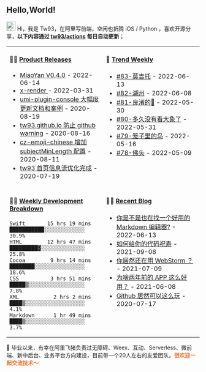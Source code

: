 ## Hello,World!

<img src='https://qpluspicture.oss-cn-beijing.aliyuncs.com/6LjjQA/Hi.gif' alt='Hi' width="24"/> Hi，我是 Tw93，在阿里写前端，空闲也折腾 iOS / Python ，喜欢开源分享，**以下内容通过 <a href="https://github.com/tw93/tw93/actions" target="_blank">tw93/actions</a> 每日自动更新**；

<table width="960px">
<tr>
<td valign="top" width="50%">

#### 🏋️‍♀️ <a href="https://github.com/tw93/tw93/blob/main/releases.md" target="_blank">Product Releases</a>

<!-- recent_releases starts -->
* <a href='https://github.com/tw93/MiaoYan/releases/tag/V0.4.0' target='_blank'>MiaoYan V0.4.0</a> - 2022-06-14
* <a href='https://github.com/alibaba/x-render/releases/tag/v1.9.9' target='_blank'>x-render </a> - 2022-03-31
* <a href='https://github.com/tw93/umi-plugin-console/releases/tag/v0.2.2' target='_blank'>umi-plugin-console 大幅度更新文档和案例</a> - 2020-08-19
* <a href='https://github.com/tw93/tw93.github.io/releases/tag/v0.2.0' target='_blank'>tw93.github.io 防止 github warning</a> - 2020-08-16
* <a href='https://github.com/tw93/cz-emoji-chinese/releases/tag/v0.3.1' target='_blank'>cz-emoji-chinese 增加 subjectMinLength 配置</a> - 2020-08-11
* <a href='https://github.com/tw93/tw93/releases/tag/V1.0' target='_blank'>tw93 首页信息流优化完成</a> - 2020-07-19
<!-- recent_releases ends -->

</td>
<td valign="top" width="50%">

#### 🎉 <a href="https://github.com/tw93/weekly" target="_blank">Trend Weekly</a>

<!-- weekly starts -->

* [#83-莫吉托](https://github.com/tw93/weekly/tree/main/md/%2383-%E8%8E%AB%E5%90%89%E6%89%98.md) - 2022-06-13
* [#82-湖州](https://github.com/tw93/weekly/tree/main/md/%2382-%E6%B9%96%E5%B7%9E.md) - 2022-06-08
* [#81-良渚的🦌](https://github.com/tw93/weekly/tree/main/md/%2381-%E8%89%AF%E6%B8%9A%E7%9A%84%F0%9F%A6%8C.md) - 2022-05-30
* [#80-多久没有看大象了](https://github.com/tw93/weekly/tree/main/md/%2380-%E5%A4%9A%E4%B9%85%E6%B2%A1%E6%9C%89%E7%9C%8B%E5%A4%A7%E8%B1%A1%E4%BA%86.md) - 2022-05-31
* [#79-笼子里的鸟](https://github.com/tw93/weekly/tree/main/md/%2379-%E7%AC%BC%E5%AD%90%E9%87%8C%E7%9A%84%E9%B8%9F.md) - 2022-05-16
* [#78-佛头](https://github.com/tw93/weekly/tree/main/md/%2378-%E4%BD%9B%E5%A4%B4.md) - 2022-05-09

<!-- weekly ends -->

</td>
</tr>
<tr>
<td valign="top" width="50%">

#### 🏊‍♂️ <a href="https://gist.github.com/tw93/7854aac61f991ef4e7ae7b8440e4fdc6" target="_blank">Weekly Development Breakdown</a>

<!-- code_time starts -->

```text
Swift       15 hrs 19 mins  ███████████░░░░░░░░░░░░░  30.9%
HTML        12 hrs 47 mins  █████████▓░░░░░░░░░░░░░░  25.8%
Cocoa        9 hrs 14 mins  ████████░░░░░░░░░░░░░░░░  18.6%
CSS          3 hrs 51 mins  █████▒░░░░░░░░░░░░░░░░░░   7.8%
XML           2 hrs 2 mins  ████▒░░░░░░░░░░░░░░░░░░░   4.1%
Markdown      1 hr 49 mins  ████▒░░░░░░░░░░░░░░░░░░░   3.7%
```

<!-- code_time ends -->

</td>
<td valign="top" width="50%">

#### 🤾‍♂️ <a href="https://tw93.github.io/" target="_blank">Recent Blog</a>

<!-- blog starts -->
* <a href='https://tw93.github.io/2022-06-13/a-good-markdown.html' target='_blank'>你是不是也在找一个好用的 Markdown 编辑器?</a> - 2022-06-13
* <a href='https://tw93.github.io/2021-09-08/code.html' target='_blank'>如何给你的代码祝寿</a> - 2021-09-08
* <a href='https://tw93.github.io/2021-07-09/webstorm.html' target='_blank'>你居然还在用 WebStorm ？</a> - 2021-07-09
* <a href='https://tw93.github.io/2021-06-08/app.html' target='_blank'>为啥两年前的 APP 这么好用？</a> - 2021-06-08
* <a href='https://tw93.github.io/2020-07-17/markdown.html' target='_blank'>Github 居然可以这么玩</a> - 2020-07-17
<!-- blog ends -->

</td>
  </tr>
  </table>

📮 毕业以来，有幸在阿里飞猪负责过无障碍、Weex、互动、Serverless、微前端、新中后台、业务平台方向建设，目前带一个20人左右的友爱团队，<span style="color:#EE722E">**很欢迎一起交流技术～</span>**
